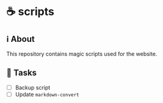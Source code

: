 # ☕ scripts

## ℹ️ About

This repository contains magic scripts used for the website.

## 🎉 Tasks

- [ ] Backup script
- [ ] Update `markdown-convert`
